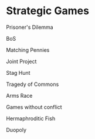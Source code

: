 # Strategic Games

Prisoner's Dilemma

BoS

Matching Pennies

Joint Project

Stag Hunt

Tragedy of Commons

Arms Race

Games without conflict

Hermaphroditic Fish

Duopoly
